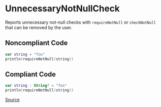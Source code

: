 # UnnecessaryNotNullCheck

Reports unnecessary not-null checks with `requireNotNull` or `checkNotNull` that can be removed by the user.

## Noncompliant Code

```kotlin
var string = "foo"
println(requireNotNull(string))
```
## Compliant Code

```kotlin
var string : String? = "foo"
println(requireNotNull(string))
```

[Source](https://detekt.dev/docs/rules/potential-bugs#unnecessarynotnullcheck)
